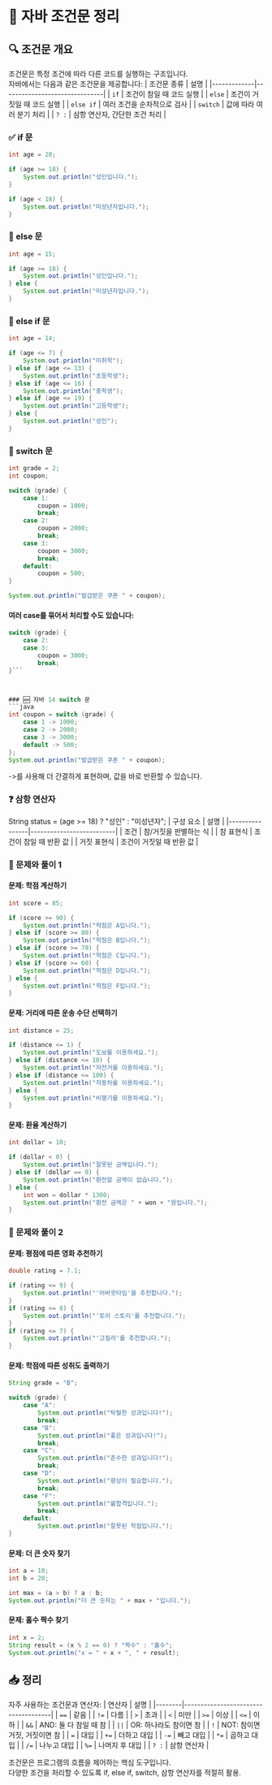 # 📘 자바 조건문 정리

## 🔍 조건문 개요
조건문은 특정 조건에 따라 다른 코드를 실행하는 구조입니다.  
자바에서는 다음과 같은 조건문을 제공합니다:
| 조건문 종류 | 설명                          |
|-------------|-------------------------------|
| `if`        | 조건이 참일 때 코드 실행       |
| `else`      | 조건이 거짓일 때 코드 실행     |
| `else if`   | 여러 조건을 순차적으로 검사    |
| `switch`    | 값에 따라 여러 분기 처리       |
| `? :`       | 삼항 연산자, 간단한 조건 처리 |



### ✅ if 문
```java
int age = 20;

if (age >= 18) {
    System.out.println("성인입니다.");
}

if (age < 18) {
    System.out.println("미성년자입니다.");
}
```


### 🔄 else 문
```java
int age = 15;

if (age >= 18) {
    System.out.println("성인입니다.");
} else {
    System.out.println("미성년자입니다.");
}
```


### 🔁 else if 문
```java
int age = 14;

if (age <= 7) {
    System.out.println("미취학");
} else if (age <= 13) {
    System.out.println("초등학생");
} else if (age <= 16) {
    System.out.println("중학생");
} else if (age <= 19) {
    System.out.println("고등학생");
} else {
    System.out.println("성인");
}

```

### 🔀 switch 문
```java
int grade = 2;
int coupon;

switch (grade) {
    case 1:
        coupon = 1000;
        break;
    case 2:
        coupon = 2000;
        break;
    case 3:
        coupon = 3000;
        break;
    default:
        coupon = 500;
}

System.out.println("발급받은 쿠폰 " + coupon);
```

#### 여러 case를 묶어서 처리할 수도 있습니다:
```java
switch (grade) {
    case 2:
    case 3:
        coupon = 3000;
        break;
}```



### 🆕 자바 14 switch 문
```java
int coupon = switch (grade) {
    case 1 -> 1000;
    case 2 -> 2000;
    case 3 -> 3000;
    default -> 500;
};
System.out.println("발급받은 쿠폰 " + coupon);
```
->를 사용해 더 간결하게 표현하며, 값을 바로 반환할 수 있습니다.


### ❓ 삼항 연산자
String status = (age >= 18) ? "성인" : "미성년자";
| 구성 요소       | 설명                     |
|----------------|--------------------------|
| 조건           | 참/거짓을 판별하는 식     |
| 참 표현식      | 조건이 참일 때 반환 값     |
| 거짓 표현식    | 조건이 거짓일 때 반환 값   |


### 🧪 문제와 풀이 1
#### 문제: 학점 계산하기
```java
int score = 85;

if (score >= 90) {
    System.out.println("학점은 A입니다.");
} else if (score >= 80) {
    System.out.println("학점은 B입니다.");
} else if (score >= 70) {
    System.out.println("학점은 C입니다.");
} else if (score >= 60) {
    System.out.println("학점은 D입니다.");
} else {
    System.out.println("학점은 F입니다.");
}
```


#### 문제: 거리에 따른 운송 수단 선택하기
```java
int distance = 25;

if (distance <= 1) {
    System.out.println("도보를 이용하세요.");
} else if (distance <= 10) {
    System.out.println("자전거를 이용하세요.");
} else if (distance <= 100) {
    System.out.println("자동차를 이용하세요.");
} else {
    System.out.println("비행기를 이용하세요.");
}
```


#### 문제: 환율 계산하기
```java
int dollar = 10;

if (dollar < 0) {
    System.out.println("잘못된 금액입니다.");
} else if (dollar == 0) {
    System.out.println("환전할 금액이 없습니다.");
} else {
    int won = dollar * 1300;
    System.out.println("환전 금액은 " + won + "원입니다.");
}
```


### 🧪 문제와 풀이 2
#### 문제: 평점에 따른 영화 추천하기
```java
double rating = 7.1;

if (rating <= 9) {
    System.out.println("'어바웃타임'을 추천합니다.");
}
if (rating <= 8) {
    System.out.println("'토이 스토리'를 추천합니다.");
}
if (rating <= 7) {
    System.out.println("'고질라'를 추천합니다.");
}
```


#### 문제: 학점에 따른 성취도 출력하기
```java
String grade = "B";

switch (grade) {
    case "A":
        System.out.println("탁월한 성과입니다!");
        break;
    case "B":
        System.out.println("좋은 성과입니다!");
        break;
    case "C":
        System.out.println("준수한 성과입니다!");
        break;
    case "D":
        System.out.println("향상이 필요합니다.");
        break;
    case "F":
        System.out.println("불합격입니다.");
        break;
    default:
        System.out.println("잘못된 학점입니다.");
}
```


#### 문제: 더 큰 숫자 찾기
```java
int a = 10;
int b = 20;

int max = (a > b) ? a : b;
System.out.println("더 큰 숫자는 " + max + "입니다.");

```

#### 문제: 홀수 짝수 찾기
```java
int x = 2;
String result = (x % 2 == 0) ? "짝수" : "홀수";
System.out.println("x = " + x + ", " + result);
```


## 📥 정리
자주 사용하는 조건문과 연산자:
| 연산자 | 설명                                |
|--------|-------------------------------------|
| `==`   | 같음                                |
| `!=`   | 다름                                |
| `>`    | 초과                                |
| `<`    | 미만                                |
| `>=`   | 이상                                |
| `<=`   | 이하                                |
| `&&`   | AND: 둘 다 참일 때 참               |
| `||`   | OR: 하나라도 참이면 참              |
| `!`    | NOT: 참이면 거짓, 거짓이면 참       |
| `=`    | 대입                                |
| `+=`   | 더하고 대입                         |
| `-=`   | 빼고 대입                           |
| `*=`   | 곱하고 대입                         |
| `/=`   | 나누고 대입                         |
| `%=`   | 나머지 후 대입                      |
| `? :`  | 삼항 연산자                         |

조건문은 프로그램의 흐름을 제어하는 핵심 도구입니다.  
다양한 조건을 처리할 수 있도록 if, else if, switch, 삼항 연산자를 적절히 활용.




